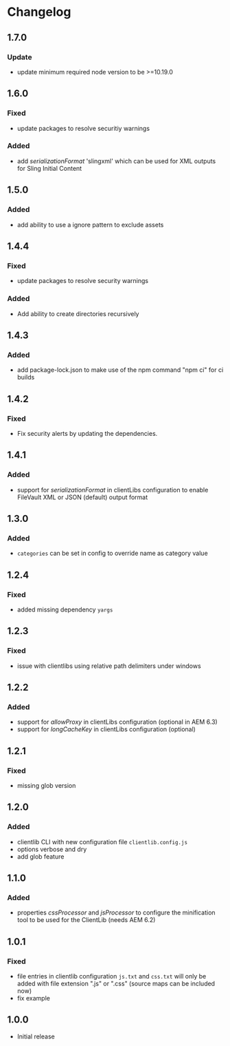 # Changelog

## 1.7.0

### Update

- update minimum required node version to be >=10.19.0

## 1.6.0

### Fixed

- update packages to resolve securitiy warnings

### Added

- add _serializationFormat_ 'slingxml' which can be used for XML outputs for Sling Initial Content

## 1.5.0

### Added

- add ability to use a ignore pattern to exclude assets

## 1.4.4

### Fixed

- update packages to resolve security warnings

### Added

- Add ability to create directories recursively

## 1.4.3

### Added

- add package-lock.json to make use of the npm command "npm ci" for ci builds

## 1.4.2

### Fixed

- Fix security alerts by updating the dependencies.

## 1.4.1

### Added

- support for _serializationFormat_ in clientLibs configuration to enable FileVault XML or JSON (default) output format

## 1.3.0

### Added

- `categories` can be set in config to override name as category value

## 1.2.4

### Fixed

- added missing dependency `yargs`

## 1.2.3

### Fixed

- issue with clientlibs using relative path delimiters under windows

## 1.2.2

### Added

- support for _allowProxy_ in clientLibs configuration (optional in AEM 6.3)
- support for _longCacheKey_ in clientLibs configuration (optional)

## 1.2.1

### Fixed

- missing glob version

## 1.2.0

### Added

- clientlib CLI with new configuration file `clientlib.config.js`
- options verbose and dry
- add glob feature

## 1.1.0

### Added

- properties _cssProcessor_ and _jsProcessor_ to configure the minification tool to be used for the ClientLib
  (needs AEM 6.2)

## 1.0.1

### Fixed

- file entries in clientlib configuration `js.txt` and `css.txt` will only be added with file extension ".js" or ".css"
  (source maps can be included now)
- fix example

## 1.0.0

- Initial release
